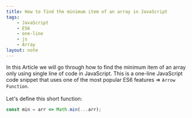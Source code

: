 ```yaml
---
title: How to find the minimum item of an array in JavaScript
tags:
    - JavaScript
    - ES6
    - one-line
    - js
    - Array
layout: note
---
```




In this Article we will go through how to find the minimum item of an array only using single line of code in JavaScript.
This is a one-line JavaScript code snippet that uses one of the most popular ES6 features => `Arrow Function`.
<br/>
<br/>
Let's define this short function:

```js {.wrap}
const min = arr => Math.min(...arr);
```